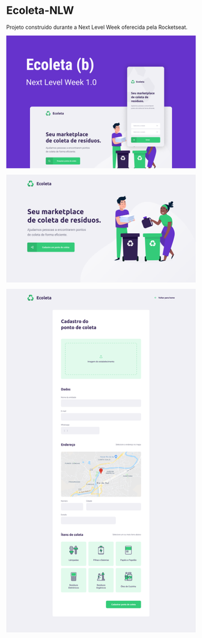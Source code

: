 # Ecoleta-NLW
Projeto construido durante a Next Level Week oferecida pela Rocketseat.

![Projeto Ecoleta](https://github.com/lefsampaio/Ecoleta-NLW/blob/master/web/src/assets/Capa.png)

![Home Page](https://github.com/lefsampaio/Ecoleta-NLW/blob/master/web/src/assets/Home.png)

![Cadastro](https://github.com/lefsampaio/Ecoleta-NLW/blob/master/web/src/assets/Cadastro.png)
